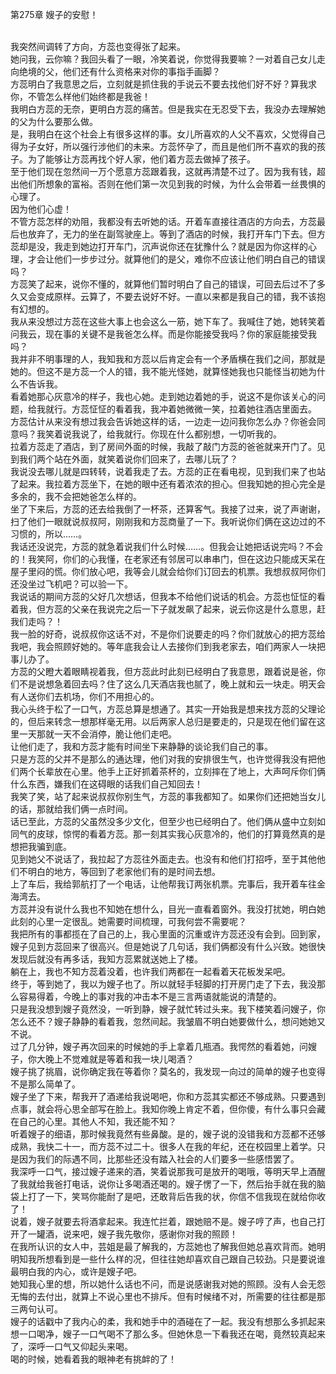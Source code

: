 第275章 嫂子的安慰！
<br />我突然间调转了方向，方蕊也变得张了起来。<br />她问我，云你嘛？我回头看了一眼，冷笑着说，你觉得我要嘛？一对着自己女儿走向绝境的父，他们还有什么资格来对你的事指手画脚？<br />方蕊明白了我意思之后，立刻就是抓住我的手说云不要去找他们好不好？算我求你，不管怎么样他们始终都是我爸！<br />我明白方蕊的无奈，更明白方蕊的痛苦。但是我实在无忍受下去，我没办去理解她的父为什么要那么做。<br />是，我明白在这个社会上有很多这样的事。女儿所喜欢的人父不喜欢，父觉得自己得为子女好，所以强行涉他们的未来。方蕊怀孕了，而且是他们所不喜欢的我的孩子。为了能够让方蕊再找个好人家，他们着方蕊去做掉了孩子。<br />至于他们现在忽然间一万个愿意方蕊跟着我，这就再清楚不过了。因为我有钱，超出他们所想象的富裕。否则在他们第一次见到我的时候，为什么会带着一丝畏惧的心理了。<br />因为他们心虚！<br />不管方蕊怎样的劝阻，我都没有去听她的话。开着车直接往酒店的方向去，方蕊最后也放弃了，无力的坐在副驾驶座上。等到了酒店的时候，我打开车门下去。但方蕊却是没，我走到她边打开车门，沉声说你还在犹豫什么？就是因为你这样的心理，才会让他们一步步过分。就算他们的是父，难你不应该让他们明白自己的错误吗？<br />方蕊笑了起来，说你不懂的，就算他们暂时明白了自己的错误，可回去后过不了多久又会变成原样。云算了，不要去说好不好。一直以来都是我自己的错，我不该抱有幻想的。<br />我从来没想过方蕊在这些大事上也会这么一筋，她下车了。我喊住了她，她转笑着问我云，现在事的关键不是我爸怎么样。而是你能接受我吗？你的家庭能接受我吗？<br />我并非不明事理的人，我知我和方蕊以后肯定会有一个矛盾横在我们之间，那就是她的。但这不是方蕊一个人的错，我不能光怪她，就算怪她我也只能怪当初她为什么不告诉我。<br />看着她那心灰意冷的样子，我也心她。走到她边着她的手，说这不是你该关心的问题，给我就行。方蕊怔怔的看着我，我冲着她微微一笑，拉着她往酒店里面去。<br />方蕊估计从来没有想过我会告诉她这样的话，一边走一边问我你怎么办？你爸会同意吗？我笑着说我说了，给我就行。你现在什么都别想，一切听我的。<br />拉着方蕊走了酒店，到了房间外面的时候，我敲了敲门方蕊的爸爸就来开门了。见到我们两个站在外面，就笑着说你们回来了，去哪儿玩了？<br />我说没去哪儿就是四转转，说着我走了去。方蕊的正在看电视，见到我们来了也站了起来。我拉着方蕊坐下，在她的眼中还有着浓浓的担心。但我知她的担心完全是多余的，我不会把她爸怎么样的。<br />坐了下来后，方蕊的还去给我倒了一杯茶，还算客气。我接了过来，说了声谢谢，扫了他们一眼就说叔叔阿，刚刚我和方蕊商量了一下。我听说你们俩在这边过的不习惯的，所以……。<br />我话还没说完，方蕊的就急着说我们什么时候……。但我会让她把话说完吗？不会的！我笑阿，你们的心我懂，在老家还有邻居可以串串门，但在这边只能成天呆在屋子里闷的慌。你们放心吧，我等会儿就会给你们订回去的机票。我想叔叔阿你们还没坐过飞机吧？可以验一下。<br />我说话的期间方蕊的父好几次想话，但我本不给他们说话的机会。方蕊也怔怔的看着我，但方蕊的父亲在我说完之后一下子就发飙了起来，说云你这是什么意思，赶我们走吗？！<br />我一脸的好奇，说叔叔你这话不对，不是你们说要走的吗？你们就放心的把方蕊给我吧，我会照顾好她的。等年底我会让人去接你们到我老家去，咱们两家人一块把事儿办了。<br />方蕊的父瞪大着眼睛视着我，但方蕊此时此刻已经明白了我意思，跟着说是爸，你们不是说想急着回去吗？住了这么几天酒店我也腻了，晚上就和云一块走。明天会有人送你们去机场，你们不用担心的。<br />我心头终于松了一口气，方蕊总算是想通了。其实一开始我是想来找方蕊的父理论的，但后来转念一想那样毫无用。以后两家人总归是要走的，只是现在他们留在这里一天那就一天不会消停，脆让他们走吧。<br />让他们走了，我和方蕊才能有时间坐下来静静的谈论我们自己的事。<br />只是方蕊的父并不是那么的通达理，他们对我的安排很生气，也许觉得我没有把他们两个长辈放在心里。他手上正好抓着茶杯的，立刻摔在了地上，大声呵斥你们俩什么东西，嫌我们在这碍眼的话我们自己知回去！<br />我笑了笑，站了起来说叔叔你别生气，方蕊的事我都知了。如果你们还把她当女儿的话，那就给我们俩一点时间。<br />话已至此，方蕊的父虽然没多少文化，但至少也已经明白了。他们俩从盛中立刻如同气的皮球，惊愕的看着方蕊。那一刻其实我心灰意冷的，他们的打算竟然真的是想把我骗到底。<br />见到她父不说话了，我拉起了方蕊往外面走去。也没有和他们打招呼，至于其他他们不明白的地方，等回到了老家他们有的是时间去想。<br />上了车后，我给郭航打了一个电话，让他帮我订两张机票。完事后，我开着车往金海湾去。<br />方蕊并没有说什么我也不知她在想什么，目光一直看着窗外。我没打扰她，明白她此刻的心里一定很乱。她需要时间梳理，可我何尝不需要呢？<br />我把所有的事都揽在了自己的上，我心里面的沉重或许方蕊还没有会到。回到家，嫂子见到方蕊回来了很高兴。但是她说了几句话，我们俩都没有什么兴致。她很快发现后就没有再多话，我知方蕊累就送她上了楼。<br />躺在上，我也不知方蕊着没着，也许我们两都在一起看着天花板发呆吧。<br />终于，等到她了，我以为嫂子也了。所以就轻手轻脚的打开房门走了下去，我没那么容易得着，今晚上的事对我的冲击本不是三言两语就能说的清楚的。<br />只是我没想到嫂子竟然没，一听到静，嫂子就忙转过头来。我下楼笑着问嫂子，你怎么还不？嫂子静静的看着我，忽然间起。我皱眉不明白她要做什么，想问她她又不说。<br />过了几分钟，嫂子再次回来的时候她的手上拿着几瓶酒。我愕然的看着她，问嫂子，你大晚上不觉难就是等着和我一块儿喝酒？<br />嫂子挑了挑眉，说你确定我在等着你？莫名的，我发现一向过的简单的嫂子也变得不是那么简单了。<br />嫂子坐了下来，帮我开了酒递给我说喝吧，你和方蕊其实都还不够成熟。只要遇到点事，就会将心思全部写在脸上。我知你晚上肯定不着，但你傻，有什么事只会藏在自己的心里。其他人不知，我还能不知？<br />听着嫂子的细语，那时候我竟然有些鼻酸。是的，嫂子说的没错我和方蕊都不还够成熟，我快二十一，而方蕊不过二十。很多人在我的年纪，还在校园里上着学。只是因为我们的际遇不同，比那些还没有踏入社会的人们要多一些感悟罢了。<br />我深呼一口气，接过嫂子递来的酒，笑着说那我可是放开的喝哦，等明天早上酒醒了我就给我爸打电话，说你让多喝酒还喝的。嫂子愣了一下，然后抬手就在我的脑袋上打了一下，笑骂你能耐了是吧，还敢背后告我的状，你信不信我现在就给你收了！<br />说着，嫂子就要去将酒拿起来。我连忙拦着，跟她赔不是。嫂子哼了声，也自己打开了一罐酒，说来吧，嫂子我先敬你，感谢你对我的照顾！<br />在我所认识的女人中，芸姐是最了解我的，方蕊她也了解我但她总喜欢背而。她明明知我所想看到是一些什么样的况，但往往她却喜欢自己跟自己较劲。只是要说谁最明白我的内心，或许是嫂子吧。<br />她知我心里的想，所以她什么话也不问，而是说感谢我对她的照顾。没有人会无怨无悔的去付出，就算上不说心里也不排斥。但有时候绪不对，所需要的往往都是那三两句认可。<br />嫂子的话戳中了我内心的柔，我和她手中的酒碰在了一起。我没有想那么多抓起来想一口喝净，嫂子一口气喝不了那么多。但她休息一下看我还在喝，竟然较真起来了，深呼一口气又仰起头来喝。<br />喝的时候，她看着我的眼神老有挑衅的了！